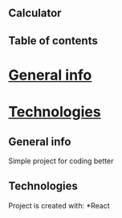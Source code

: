 ## Calculator

## Table of contents 
# [General info](#general-info)
# [Technologies](#technologies)

## General info
Simple project for coding better
## Technologies
Project is created with:
*React